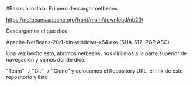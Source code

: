 #Pasos a instalar
Primero descargar netbeans 

https://netbeans.apache.org/front/main/download/nb20/

Descargamos el que dice 

Apache-NetBeans-20r1-bin-windows-x64.exe (SHA-512, PGP ASC)

Una vez hecho esto, abrimos netbeans, nos dirijimos a la parte superior de navegación y vamos donde dice:

 "Team" -> "Git" -> "Clone" y colocamos el Repository URL, el link de este repositorio y listo
 
